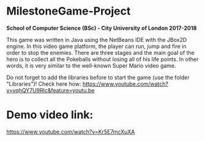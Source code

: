 # MilestoneGame-Project
**School of Computer Science (BSc) - City University of London 2017-2018**

This game was written in Java using the NetBeans IDE with the JBox2D engine. In this video game platform, the player can run, jump and fire in order to stop the enemies. There are three stages and the main goal of the hero is to collect all the Pokeballs without losing all of his life points. In other words, it is very similar to the well-known Super Mario video game.

Do not forget to add the libraries before to start the game (use the folder "Libraries")!
Check here how: https://www.youtube.com/watch?v=vqhQY7U9Rlc&feature=youtu.be

# Demo video link: 
https://www.youtube.com/watch?v=Kr5E7mcXuXA
